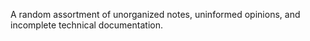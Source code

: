 A random assortment of unorganized notes, uninformed opinions, and incomplete technical documentation.
